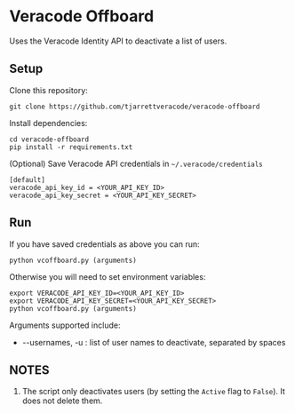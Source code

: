 # Veracode Offboard

Uses the Veracode Identity API to deactivate a list of users.

## Setup

Clone this repository:

    git clone https://github.com/tjarrettveracode/veracode-offboard

Install dependencies:

    cd veracode-offboard
    pip install -r requirements.txt

(Optional) Save Veracode API credentials in `~/.veracode/credentials`

    [default]
    veracode_api_key_id = <YOUR_API_KEY_ID>
    veracode_api_key_secret = <YOUR_API_KEY_SECRET>

## Run

If you have saved credentials as above you can run:

    python vcoffboard.py (arguments)

Otherwise you will need to set environment variables:

    export VERACODE_API_KEY_ID=<YOUR_API_KEY_ID>
    export VERACODE_API_KEY_SECRET=<YOUR_API_KEY_SECRET>
    python vcoffboard.py (arguments)

Arguments supported include:

* --usernames, -u : list of user names to deactivate, separated by spaces

## NOTES

1. The script only deactivates users (by setting the `Active` flag to `False`). It does not delete them.
